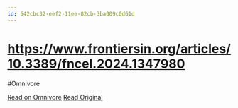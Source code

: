 ```yaml
---
id: 542cbc32-eef2-11ee-82cb-3ba009c0d61d
---
```


# https://www.frontiersin.org/articles/10.3389/fncel.2024.1347980
#Omnivore

[Read on Omnivore](https://omnivore.app/me/https-www-frontiersin-org-articles-10-3389-fncel-2024-1347980-18e91d2f5f8)
[Read Original](https://www.frontiersin.org/articles/10.3389/fncel.2024.1347980)

